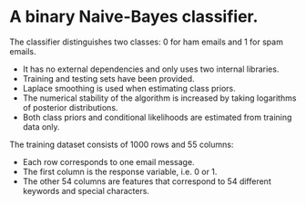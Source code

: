 # A binary Naive-Bayes classifier.

The classifier distinguishes two classes: 0 for ham emails and 1 for spam emails.

- It has no external dependencies and only uses two internal libraries.
- Training and testing sets have been provided.
- Laplace smoothing is used when estimating class priors.
- The numerical stability of the algorithm is increased by taking logarithms of posterior distributions.
- Both class priors and conditional likelihoods are estimated from training data only.

The training dataset consists of 1000 rows and 55 columns:

- Each row corresponds to one email message.
- The first column is the response variable, i.e. 0 or 1.
- The other 54 columns are features that correspond to 54 different keywords and special characters.
